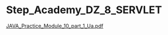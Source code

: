 # Step_Academy_DZ_8_SERVLET
[JAVA_Practice_Module_10_part_1_Ua.pdf](https://github.com/SvitLanaSvit/Step_Academy_Meeting_8_SERVLET/blob/main/assets/JAVA_Practice_Module_10_part_1_Ua.pdf)
